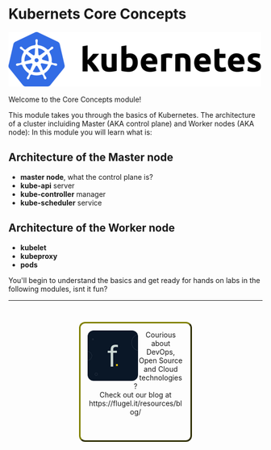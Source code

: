 # Kubernets Core Concepts #

![Kubernetes](./assets/kubernetes.png "Kubernetes")

Welcome to the Core Concepts module!

This module takes you through the basics of Kubernetes. The architecture of a cluster incluiding Master (AKA control plane) and Worker nodes (AKA node):
In this module you will learn what is:

## Architecture of the Master node
  - **master node**, what the control plane is?
  - **kube-api** server
  - **kube-controller** manager
  - **kube-scheduler** service

## Architecture of the Worker node
  - **kubelet**
  - **kubeproxy**
  - **pods**

You'll begin to understand the basics and get ready for hands on labs in the following modules, isnt it fun?

------
<p style="text-align: center; padding: 1em; margin: 3em; margin-left: 10em; margin-right: 10em; border-; 1px; border-color: olive;  border-radius: 12px; border-style:outset">
<img align="left" src="./assets/flugel-it.jpeg" width="100" style="border-radius: 12px">
Courious about DevOps, Open Source and Cloud technologies? <br> Check out our blog at <br>https://flugel.it/resources/blog/<br> 
<br><br>
</p>

